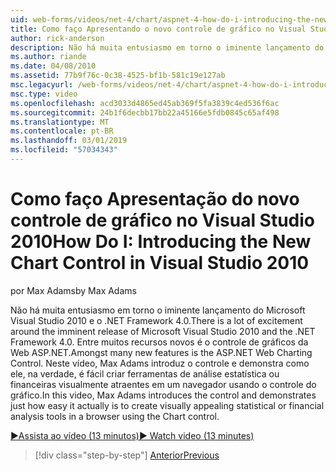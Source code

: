 ```yaml
---
uid: web-forms/videos/net-4/chart/aspnet-4-how-do-i-introducing-the-new-chart-control-in-visual-studio-2010
title: Como faço Apresentando o novo controle de gráfico no Visual Studio 2010 | Microsoft Docs
author: rick-anderson
description: Não há muita entusiasmo em torno o iminente lançamento do Microsoft Visual Studio 2010 e o .NET Framework 4.0. Entre muitos recursos novos é o ASP.NET...
ms.author: riande
ms.date: 04/08/2010
ms.assetid: 77b9f76c-0c38-4525-bf1b-581c19e127ab
msc.legacyurl: /web-forms/videos/net-4/chart/aspnet-4-how-do-i-introducing-the-new-chart-control-in-visual-studio-2010
msc.type: video
ms.openlocfilehash: acd3033d4865ed45ab369f5fa3839c4ed536f6ac
ms.sourcegitcommit: 24b1f6decbb17bb22a45166e5fdb0845c65af498
ms.translationtype: MT
ms.contentlocale: pt-BR
ms.lasthandoff: 03/01/2019
ms.locfileid: "57034343"
---
```

<a name="how-do-i-introducing-the-new-chart-control-in-visual-studio-2010"></a><span data-ttu-id="7883b-104">Como faço Apresentação do novo controle de gráfico no Visual Studio 2010</span><span class="sxs-lookup"><span data-stu-id="7883b-104">How Do I: Introducing the New Chart Control in Visual Studio 2010</span></span>
====================
<span data-ttu-id="7883b-105">por Max Adams</span><span class="sxs-lookup"><span data-stu-id="7883b-105">by Max Adams</span></span>

<span data-ttu-id="7883b-106">Não há muita entusiasmo em torno o iminente lançamento do Microsoft Visual Studio 2010 e o .NET Framework 4.0.</span><span class="sxs-lookup"><span data-stu-id="7883b-106">There is a lot of excitement around the imminent release of Microsoft Visual Studio 2010 and the .NET Framework 4.0.</span></span> <span data-ttu-id="7883b-107">Entre muitos recursos novos é o controle de gráficos da Web ASP.NET.</span><span class="sxs-lookup"><span data-stu-id="7883b-107">Amongst many new features is the ASP.NET Web Charting Control.</span></span> <span data-ttu-id="7883b-108">Neste vídeo, Max Adams introduz o controle e demonstra como ele, na verdade, é fácil criar ferramentas de análise estatística ou financeiras visualmente atraentes em um navegador usando o controle do gráfico.</span><span class="sxs-lookup"><span data-stu-id="7883b-108">In this video, Max Adams introduces the control and demonstrates just how easy it actually is to create visually appealing statistical or financial analysis tools in a browser using the Chart control.</span></span>

[<span data-ttu-id="7883b-109">&#9654;Assista ao vídeo (13 minutos)</span><span class="sxs-lookup"><span data-stu-id="7883b-109">&#9654; Watch video (13 minutes)</span></span>](https://channel9.msdn.com/Blogs/ASP-NET-Site-Videos/aspnet-4-how-do-i-introducing-the-new-chart-control-in-visual-studio-2010)

> [!div class="step-by-step"]
> [<span data-ttu-id="7883b-110">Anterior</span><span class="sxs-lookup"><span data-stu-id="7883b-110">Previous</span></span>](aspnet-4-quick-hit-chart-control.md)
